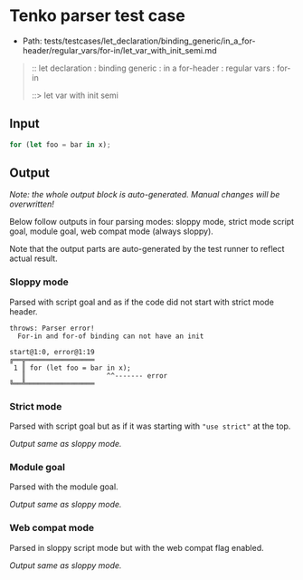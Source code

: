 # Tenko parser test case

- Path: tests/testcases/let_declaration/binding_generic/in_a_for-header/regular_vars/for-in/let_var_with_init_semi.md

> :: let declaration : binding generic : in a for-header : regular vars : for-in
>
> ::> let var with init semi

## Input

`````js
for (let foo = bar in x);
`````

## Output

_Note: the whole output block is auto-generated. Manual changes will be overwritten!_

Below follow outputs in four parsing modes: sloppy mode, strict mode script goal, module goal, web compat mode (always sloppy).

Note that the output parts are auto-generated by the test runner to reflect actual result.

### Sloppy mode

Parsed with script goal and as if the code did not start with strict mode header.

`````
throws: Parser error!
  For-in and for-of binding can not have an init

start@1:0, error@1:19
╔══╦═════════════════
 1 ║ for (let foo = bar in x);
   ║                    ^^------- error
╚══╩═════════════════

`````

### Strict mode

Parsed with script goal but as if it was starting with `"use strict"` at the top.

_Output same as sloppy mode._

### Module goal

Parsed with the module goal.

_Output same as sloppy mode._

### Web compat mode

Parsed in sloppy script mode but with the web compat flag enabled.

_Output same as sloppy mode._
